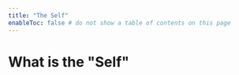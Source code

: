 ```yaml
---
title: "The Self"
enableToc: false # do not show a table of contents on this page
---
```

# What is the "Self"